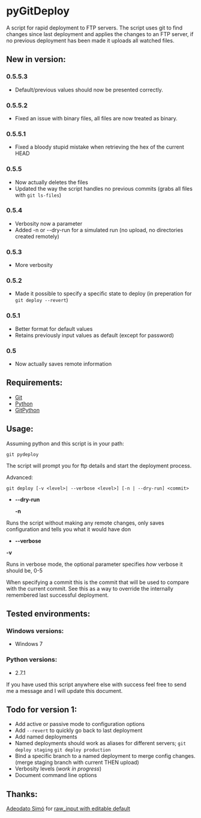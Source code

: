 pyGitDeploy
===========

A script for rapid deployment to FTP servers.
The script uses git to find changes since last deployment and applies the changes to an FTP server, if no previous deployment has been made it uploads all watched files.


New in version:
-----

### 0.5.5.3 ###
* Default/previous values should now be presented correctly.

### 0.5.5.2 ###
* Fixed an issue with binary files, all files are now treated as binary.

### 0.5.5.1 ###
* Fixed a bloody stupid mistake when retrieving the hex of the current HEAD

### 0.5.5 ###
* Now actually deletes the files
* Updated the way the script handles no previous commits (grabs all files with `git ls-files`)

### 0.5.4 ###
* Verbosity now a parameter
* Added -n or --dry-run for a simulated run (no upload, no directories created remotely)

### 0.5.3 ###
* More verbosity

### 0.5.2 ###
* Made it possible to specify a specific state to deploy (in preperation for `git deploy --revert`)

### 0.5.1 ###
* Better format for default values
* Retains previously input values as default (except for password)

### 0.5 ###
* Now actually saves remote information

Requirements:
-----
* [Git](http://git-scm.com/)
* [Python](http://www.python.org/)
* [GitPython](http://packages.python.org/GitPython/0.3.1/index.html)

Usage:
------
Assuming python and this script is in your path:

    git pydeploy

The script will prompt you for ftp details and start the deployment process.
    
Advanced:

    git deploy [-v <level>| --verbose <level>] [-n | --dry-run] <commit>

* **--dry-run**

  **-n**

 Runs the script without making any remote changes, only saves configuration and tells you what it would have don

* **--verbose**

 **-v**
 
 Runs in verbose mode, the optional parameter specifies _how_ verbose it should be, 0-5
  
  

When specifying a commit this is the commit that will be used to compare with the current commit. See this as a way to override the internally remembered last successful deployment.


Tested environments:
--------------------
### Windows versions: ###
* Windows 7

### Python versions: ###
* 2.7.1

If you have used this script anywhere else with success feel free to send me a message and I will update this document.


Todo for version 1:
--------

* Add active or passive mode to configuration options
* Add `--revert` to quickly go back to last deployment
* Add named deployments
 * Named deployments should work as aliases for different servers; `git deploy staging` `git deploy production`
* Bind a specific branch to a named deployment to merge config changes. (merge staging branch with current THEN upload)
* Verbosity levels (_work in progress_)
* Document command line options

Thanks:
-------
[Adeodato Simó](http://martirioenbenidorm.blogspot.com/) for [raw_input with editable default](http://chistera.yi.org/~dato/blog/entries/2008/02/14/python_raw_input_with_an_editable_default_value_using_readline.html)